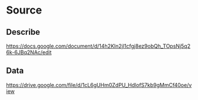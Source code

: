 # Source
## Describe
https://docs.google.com/document/d/14h2Kln2jl1cfgj8ez9obQh_TOpsNj5q26k-6JBq2NAc/edit

## Data
https://drive.google.com/file/d/1cL6gUHm0ZdPU_HdlofS7kb9gMmCf40oe/view

# 
